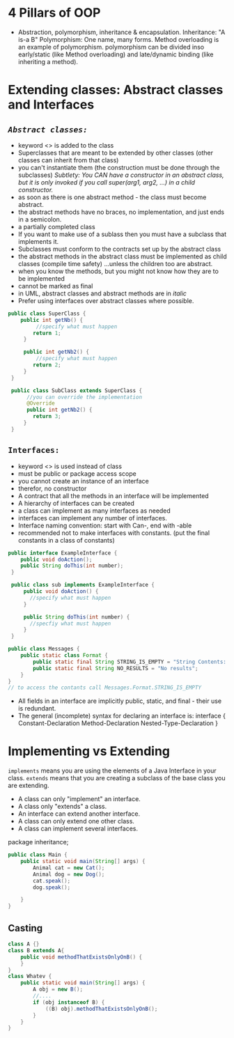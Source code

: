 # 4 Pillars of OOP
- Abstraction, polymorphism, inheritance & encapsulation.
Inheritance: "A is-a B"
Polymorphism: One name, many forms. Method overloading is an example of polymorphism.
polymorphism can be divided inso early/static (like Method overloading) and late/dynamic binding (like inheriting a method).

# Extending classes: Abstract classes and Interfaces
## *`Abstract classes:`*
- keyword <<abstract>> is added to the class
- Superclasses that are meant to be extended by other classes (other classes can inherit from that class)
- you can't instantiate them (the construction must be done through the subclasses)
*Subtlety: You CAN have a constructor in an abstract class, but it is only invoked if you call super(arg1, arg2, ...) in a child constructor.*
- as soon as there is one abstract method - the class must become abstract.
- the abstract methods have no braces, no implementation, and just ends in a semicolon.
- a partially completed class
- If you want to make use of a sublass then you must have a subclass that implements it.
- Subclasses must conform to the contracts set up by the abstract class
- the abstract methods in the abstract class must be implemented as child classes (compile time safety) ...unless the children too are abstract.
- when you know the methods, but you might not know how they are to be implemented
- cannot be marked as final
- in UML, abstract classes and abstract methods are in *italic*
- Prefer using interfaces over abstract classes where possible.
```java
public class SuperClass {
    public int getNb() {
         //specify what must happen
        return 1;
     }

     public int getNb2() {
         //specify what must happen
        return 2;
     }
 }

 public class SubClass extends SuperClass {
      //you can override the implementation
      @Override
      public int getNb2() {
        return 3;
     }
 }
```

## `Interfaces:`
- keyword <<interface>> is used instead of class
- must be public or package access scope
- you cannot create an instance of an interface
- therefor, no constructor
- A contract that all the methods in an interface will be implemented
- A hierarchy of interfaces can be created
- a class can implement as many interfaces as needed
- interfaces can implement any number of interfaces.
- Interface naming convention: start with Can-, end with -able
- recommended not to make interfaces with constants. (put the final constants in a class of constants)
```java
public interface ExampleInterface {
    public void doAction();
    public String doThis(int number);
 }

 public class sub implements ExampleInterface {
     public void doAction() {
       //specify what must happen
     }

     public String doThis(int number) {
       //specfiy what must happen
     }
 }
```

```java
public class Messages {
    public static class Format {
        public static final String STRING_IS_EMPTY = "String Contents: Empty String";
        public static final String NO_RESULTS = "No results";
    }
}
// to access the contants call Messages.Format.STRING_IS_EMPTY
```

- All fields in an interface are implicitly public, static, and final - their use is redundant.
- The general (incomplete) syntax for declaring an interface is:
<modifiers> interface <interface-name> {
        Constant-Declaration
        Method-Declaration
        Nested-Type-Declaration
}

# Implementing vs Extending
`implements` means you are using the elements of a Java Interface in your class.
`extends` means that you are creating a subclass of the base class you are extending.
- A class can only "implement" an interface.
- A class only "extends" a class.
- An interface can extend another interface.
- A class can only extend one other class.
- A class can implement several interfaces.

package inheritance;

```java
public class Main {
    public static void main(String[] args) {
        Animal cat = new Cat();
        Animal dog = new Dog();
        cat.speak();
        dog.speak();

    }
}
```

## Casting
```java
class A {}
class B extends A{
    public void methodThatExistsOnlyOnB() {
    }
}
class Whatev {
    public static void main(String[] args) {
        A obj = new B();
        //....
        if (obj instanceof B) {
            ((B) obj).methodThatExistsOnlyOnB();
        }
    }
}
```
